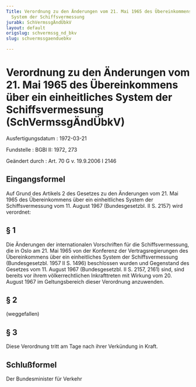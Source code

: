 ```yaml
---
Title: Verordnung zu den Änderungen vom 21. Mai 1965 des Übereinkommens über ein einheitliches
  System der Schiffsvermessung
jurabk: SchVermssgÄndÜbkV
layout: default
origslug: schvermssg_nd_bkv
slug: schvermssgaenduebkv

---
```


# Verordnung zu den Änderungen vom 21. Mai 1965 des Übereinkommens über ein einheitliches System der Schiffsvermessung (SchVermssgÄndÜbkV)

Ausfertigungsdatum
:   1972-03-21

Fundstelle
:   BGBl II: 1972, 273

Geändert durch
:   Art. 70 G v. 19.9.2006 I 2146


## Eingangsformel

Auf Grund des Artikels 2 des Gesetzes zu den Änderungen vom 21. Mai
1965 des Übereinkommens über ein einheitliches System der
Schiffsvermessung vom 11. August 1967 (Bundesgesetzbl. II S. 2157)
wird verordnet:


## § 1

Die Änderungen der internationalen Vorschriften für die
Schiffsvermessung, die in Oslo am 21. Mai 1965 von der Konferenz der
Vertragsregierungen des Übereinkommens über ein einheitliches System
der Schiffsvermessung (Bundesgesetzbl. 1957 II S. 1496) beschlossen
wurden und Gegenstand des Gesetzes vom 11. August 1967
(Bundesgesetzbl. II S. 2157, 2161) sind, sind bereits vor ihrem
völkerrechtlichen Inkrafttreten mit Wirkung vom 20. August 1967 im
Geltungsbereich dieser Verordnung anzuwenden.


## § 2

(weggefallen)


## § 3

Diese Verordnung tritt am Tage nach ihrer Verkündung in Kraft.


## Schlußformel

Der Bundesminister für Verkehr

